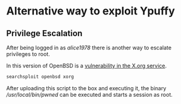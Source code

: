 # Alternative way to exploit Ypuffy

## Privilege Escalation

After being logged in as _alice1978_ there is another way to escalate privileges to root.

In this version of OpenBSD is a [vulnerability in the X.org service](https://github.com/0xdea/exploits/blob/master/openbsd/raptor_xorgasm).
```markdown
searchsploit openbsd xorg
```

After uploading this script to the box and executing it, the binary _/usr/local/bin/pwned_ can be executed and starts a session as root.
